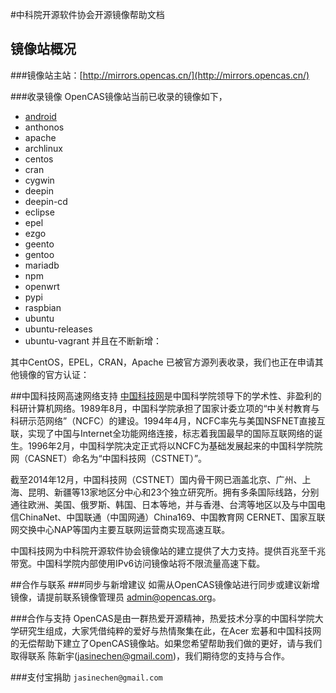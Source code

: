 #中科院开源软件协会开源镜像帮助文档## 镜像站概况###镜像站主站：[http://mirrors.opencas.cn/](http://mirrors.opencas.cn/)
###收录镜像OpenCAS镜像站当前已收录的镜像如下，

* [android](http://mirrors.opencas.org/android/)
* anthonos        
* apache          
* archlinux       
* centos          
* cran            
* cygwin          
* deepin          
* deepin-cd       
* eclipse         
* epel            
* ezgo            
* geento          
* gentoo          
* mariadb         
* npm             
* openwrt         
* pypi            
* raspbian        
* ubuntu          
* ubuntu-releases
* ubuntu-vagrant
并且在不断新增：

其中CentOS，EPEL，CRAN，Apache 已被官方源列表收录，我们也正在申请其他镜像的官方认证：##中国科技网高速网络支持[中国科技网](http://www.cstnet.cn)是中国科学院领导下的学术性、非盈利的科研计算机网络。1989年8月，中国科学院承担了国家计委立项的“中关村教育与科研示范网络”（NCFC）的建设。1994年4月，NCFC率先与美国NSFNET直接互联，实现了中国与Internet全功能网络连接，标志着我国最早的国际互联网络的诞生。1996年2月，中国科学院决定正式将以NCFC为基础发展起来的中国科学院院网（CASNET）命名为“中国科技网（CSTNET）”。
截至2014年12月，中国科技网（CSTNET）国内骨干网已涵盖北京、广州、上海、昆明、新疆等13家地区分中心和23个独立研究所。拥有多条国际线路，分别通往欧洲、美国、俄罗斯、韩国、日本等地，并与香港、台湾等地区以及与中国电信ChinaNet、中国联通（中国网通）China169、中国教育网 CERNET、国家互联网交换中心NAP等国内主要互联网运营商实现高速互联。
中国科技网为中科院开源软件协会镜像站的建立提供了大力支持。提供百兆至千兆带宽。中国科学院内部使用IPv6访问镜像站将不限流量高速下载。
##合作与联系###同步与新增建议
如需从OpenCAS镜像站进行同步或建议新增镜像，请提前联系镜像管理员 [admin@opencas.org](mailto:admin@opencas.org)。
###合作与支持OpenCAS是由一群热爱开源精神，热爱技术分享的中国科学院大学研究生组成，大家凭借纯粹的爱好与热情聚集在此，在Acer 宏碁和中国科技网的无偿帮助下建立了OpenCAS镜像站。如果您希望帮助我们做的更好，请与我们取得联系 陈新宇([jasinechen@gmail.com](mailto:jasinechen@gmail.com))，我们期待您的支持与合作。
###支付宝捐助`jasinechen@gmail.com`